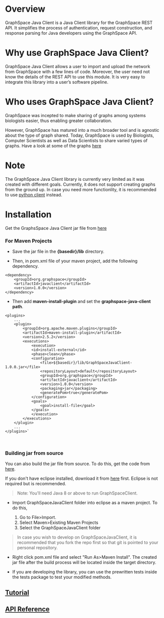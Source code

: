 # Overview
GraphSpace Java Client is a Java Client library for the GraphSpace REST API. It simplifies the process of authentication, request construction, and response parsing for Java developers using the GraphSpace API.

# Why use GraphSpace Java Client?
GraphSpace Java Client allows a user to import and upload the network from GraphSpace with a few lines of code. Moreover, the user need not know the details of the REST API to use this module. It is very easy to integrate this library into a user’s software pipeline.

# Who uses  GraphSpace Java Client?
GraphSpace was incepted to make sharing of graphs among systems biologists easier, thus enabling greater collaboration.

However, GraphSpace has matured into a much broader tool and is agnostic about the type of graph shared. Today, GraphSpace is used by Biologists, Computer Scientists as well
as Data Scientists to share varied types of graphs. Have a look at some of the graphs [here](http://www.graphspace.org/graphs)

# Note
The GraphSpace Java Client library is currently very limited as it was created with different goals. Currently, it does not support
creating graphs from the ground up. In case you need more functionlity, it is recommended to use [python client](https://graphspace-python.readthedocs.io) instead.

# Installation
Get the GraphsSpace Java Client jar file from [here](https://cygraphspace.github.io/downloads/GraphSpaceJavaClient-1.0.0.jar)

### For Maven Projects

- Save the jar file in the **{basedir}/lib** directory.

- Then, in pom.xml file of your maven project, add the following dependency.

```
<dependency>
    <groupId>org.graphspace</groupId>
    <artifactId>javaclient</artifactId>
    <version>1.0.0</version>
</dependency>
```
- Then add **maven-install-plugin** and set the **graphspace-java-client path**.

```
<plugins>
    ...
    <plugin>
        <groupId>org.apache.maven.plugins</groupId>
        <artifactId>maven-install-plugin</artifactId>
        <version>2.5.2</version>
        <executions>
            <execution>
            <id>install-external</id>
            <phase>clean</phase>
            <configuration>
                <file>${basedir}/lib/GraphSpaceJavaClient-1.0.0.jar</file>
                <repositoryLayout>default</repositoryLayout>
                <groupId>org.graphspace</groupId>
                <artifactId>javaclient</artifactId>
                <version>1.0.0</version>
                <packaging>jar</packaging>
                <generatePom>true</generatePom>
            </configuration>
            <goals>
                <goal>install-file</goal>
            </goals>
            </execution>
        </executions>
    </plugin>
    ...
</plugins>`
```
<br/>

### Building jar from source
You can also build the jar file from source. To do this, get the code from [here](https://github.com/rishabhsethi/CyGraphSpace/tree/master/GraphSpaceJavaClient).

If you don't have eclipse installed, download it from [here](http://www.eclipse.org/downloads/) first. Eclipse is not required but is recommended.

> Note: You'll need Java 8 or above to run GraphSpaceClient.

* Import GraphSpaceJavaClient folder into eclipse as a maven project. To do this,

    1. Go to File>Import.
    1. Select Maven>Existing Maven Projects
    1. Select the GraphSpaceJavaClient folder

> In case you wish to develop on GraphSpaceJavaClient, it is recommended that you fork the repo first so that git is pointed to your personal repository.

* Right click pom.xml file and select "Run As>Maven Install". The created jar file after the build process will be located inside the target directory.

* If you are developing the library, you can use the prewritten tests inside the tests package to test your modified methods.

## [Tutorial](/graphspace-java-client/tutorial.md)

## [API Reference](https://cygraphspace.github.io/javaclientdocs/)
